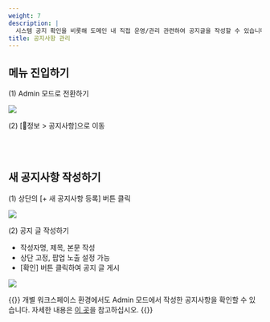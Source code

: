 ```yaml
---
weight: 7
description: |
  시스템 공지 확인을 비롯해 도메인 내 직접 운영/관리 관련하여 공지글을 작성할 수 있습니다.
title: 공지사항 관리
---
```


## 메뉴 진입하기

(1) Admin 모드로 전환하기

![](/guides/admin/admin_mode/admin-mode-01-ko.png)

(2) \[정보 > 공지사항]으로 이동

<br> <br>

## 새 공지사항 작성하기

(1) 상단의 \[+ 새 공지사항 등록] 버튼 클릭

![](/guides/admin/notice/create-notice-01-ko.png)

(2) 공지 글 작성하기

* 작성자명, 제목, 본문 작성
* 상단 고정, 팝업 노출 설정 가능
* \[확인] 버튼 클릭하여 공지 글 게시

![](/guides/admin/notice/create-notice-02-ko.png)

{{<alert>}}
개별 워크스페이스 환경에서도 Admin 모드에서 작성한 공지사항을 확인할 수 있습니다. 자세한 내용은 [이 곳](/ko/docs/guides/info/notice/ "이 곳")을 참고하십시오.
{{</alert>}}
